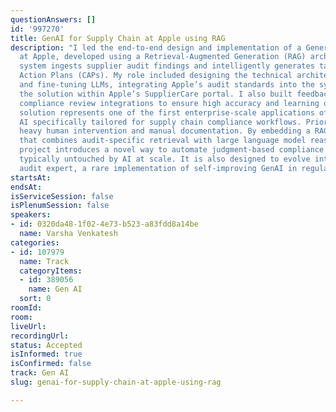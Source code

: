 ```yaml
---
questionAnswers: []
id: '997270'
title: GenAI for Supply Chain at Apple using RAG
description: "I led the end-to-end design and implementation of a Generative AI solution
  at Apple, developed using a Retrieval-Augmented Generation (RAG) architecture. This
  system ingests supplier audit findings and intelligently generates tailored Corrective
  Action Plans (CAPs). My role included designing the technical architecture, training
  and fine-tuning LLMs, integrating Apple’s audit standards into the system, and deploying
  the solution within Apple’s SupplierCare portal. I also built feedback loops and
  compliance review integrations to ensure high accuracy and learning over time.\r\n\r\nThis
  solution represents one of the first enterprise-scale applications of Generative
  AI specifically tailored for supply chain compliance workflows. Prior systems required
  heavy human intervention and manual documentation. By embedding a RAG-powered architecture
  that combines audit-specific retrieval with large language model reasoning, this
  project introduces a novel way to automate judgment-based compliance tasks — a space
  typically untouched by AI at scale. It is also designed to evolve into an intelligent
  audit expert, a rare implementation of self-improving GenAI in regulatory environments."
startsAt:
endsAt:
isServiceSession: false
isPlenumSession: false
speakers:
- id: 0320da48-1f02-4e73-b523-a83fdd8a14be
  name: Varsha Venkatesh
categories:
- id: 107979
  name: Track
  categoryItems:
  - id: 389056
    name: Gen AI
  sort: 0
roomId:
room:
liveUrl:
recordingUrl:
status: Accepted
isInformed: true
isConfirmed: false
track: Gen AI
slug: genai-for-supply-chain-at-apple-using-rag

---
```

